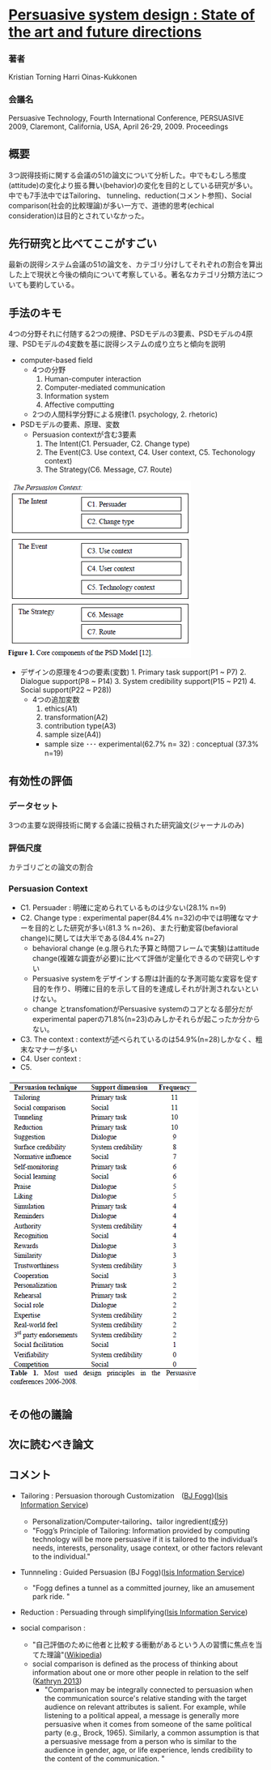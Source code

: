 # [Persuasive system design : State of the art and future directions](https://www.researchgate.net/publication/220962630_Persuasive_system_design_State_of_the_art_and_future_directions)
### 著者
Kristian Torning      Harri Oinas-Kukkonen
### 会議名
Persuasive Technology, Fourth International Conference, PERSUASIVE 2009, Claremont, California, USA, April 26-29, 2009. Proceedings

## 概要
3つ説得技術に関する会議の51の論文について分析した。中でもむしろ態度(attitude)の変化より振る舞い(behavior)の変化を目的としている研究が多い。中でも7手法中ではTailoring、 tunneling、reduction(コメント参照)、Social comparison(社会的比較理論)が多い一方で、道徳的思考(echical consideration)は目的とされていなかった。

## 先行研究と比べてここがすごい
最新の説得システム会議の51の論文を、カテゴリ分けしてそれぞれの割合を算出した上で現状と今後の傾向について考察している。著名なカテゴリ分類方法についても要約している。

## 手法のキモ
4つの分野それに付随する2つの規律、PSDモデルの3要素、PSDモデルの4原理、PSDモデルの4変数を基に説得システムの成り立ちと傾向を説明
* computer-based field
   * 4つの分野
      1. Human-computer interaction
      2. Computer-mediated communication 
      3. Information system
      4. Affective computting
   * 2つの人間科学分野による規律(1. psychology, 2. rhetoric)
* PSDモデルの要素、原理、変数
   * Persuasion contextが含む3要素
     1. The Intent(C1. Persuader, C2. Change type) 
     2. The Event(C3. Use context, C4. User context, C5. Techonology context) 
     3. The Strategy(C6. Message, C7. Route)
     
![contexts](https://github.com/AsaiSara/Scholar/blob/master/picture/Persuasive_system_design_contexts.png)

* デザインの原理を4つの要素(変数)
      1. Primary task support(P1 ~ P7)
      2. Dialogue support(P8 ~ P14) 
      3. System credibility support(P15 ~ P21) 
      4. Social support(P22 ~ P28))
   * 4つの追加変数
      1. ethics(A1) 
      2. transformation(A2) 
      3. contribution type(A3) 
      4. sample size(A4))
      * sample size ･･･ experimental(62.7% n= 32) : conceptual (37.3% n=19)

## 有効性の評価
### データセット
3つの主要な説得技術に関する会議に投稿された研究論文(ジャーナルのみ)
### 評価尺度
カテゴリごとの論文の割合

### Persuasion Context
* C1. Persuader : 明確に定められているものは少ない(28.1% n=9)
* C2. Change type : experimental paper(84.4% n=32)の中では明確なマナーを目的とした研究が多い(81.3 % n=26)、また行動変容(befavioral change)に関しては大半である(84.4% n=27)
   * behavioral change (e.g.限られた予算と時間フレームで実験)はattitude change(複雑な調査が必要)に比べて評価が定量化できるので研究しやすい
   * Persuasive systemをデザインする際は計画的な予測可能な変容を促す目的を作り、明確に目的を示して目的を達成しそれが計測されないといけない。
   * change とtransfomationがPersuasive systemのコアとなる部分だがexperimental paperの71.8%(n=23)のみしかそれらが起こったか分からない。
* C3. The context : contextが述べられているのは54.9%(n=28)しかなく、粗末なマナーが多い
* C4. User context : 
* C5. 
  
![principles](https://github.com/AsaiSara/Scholar/blob/master/picture/Persuasive_system_design_principles.png)

## その他の議論

## 次に読むべき論文

## コメント
* Tailoring : Persuasion thorough Customization　([BJ Fogg](https://www.bjfogg.com/))([Isis Information Service](http://www.isisinform.com/category/arrangement-as-persuasion/tailoring/))
    * Personalization/Computer-tailoring、tailor ingredient(成分)　
    * "Fogg’s Principle of Tailoring: Information provided by computing technology will be more persuasive if it is tailored to the individual’s needs, interests, personality, usage context, or other factors relevant to the individual."
* Tunnneling : Guided Persuasion (BJ Fogg)([Isis Information Service](http://www.isisinform.com/category/arrangement-as-persuasion/tunneling/))
    * "Fogg defines a tunnel as a committed journey, like an amusement park ride. "
    
* Reduction : Persuading through simplifying([Isis Information Service](http://www.isisinform.com/category/arrangement-as-persuasion/tunneling/))

* social comparison : 
  * "自己評価のために他者と比較する衝動があるという人の習慣に焦点を当てた理論"([Wikipedia](https://ja.wikipedia.org/wiki/%E7%A4%BE%E4%BC%9A%E7%9A%84%E6%AF%94%E8%BC%83%E7%90%86%E8%AB%96))
  * social comparison is defined as the process of thinking about information about one or more other people in relation to the self ([Kathryn 2013](https://pdfs.semanticscholar.org/7384/4700dbaf6f15cfb364882d28f8724cb8a7c5.pdf))
    * "Comparison may be integrally connected to persuasion when the communication source's relative standing with the target audience on relevant attributes is salient. For example, while listening to a political appeal, a message is generally more persuasive when it comes from someone of the same political party (e.g., Brock, 1965). Similarly, a common assumption is that a persuasive message from a person who is similar to the audience in gender, age, or life experience, lends credibility to the content of the communication. "

